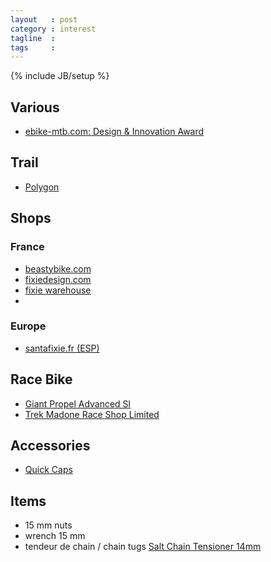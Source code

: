 ```yaml
---
layout   : post
category : interest
tagline  : 
tags     : 
---
```

{% include JB/setup %}

## Various

- [ebike-mtb.com: Design & Innovation Award](http://ebike-mtb.com/design-innovation-award-2016-gewinner-produkte-teil-1)

## Trail

- [Polygon](http://www.polygonbikes.com)

## Shops

### France

- [beastybike.com](http://www.beastybike.com)
- [fixiedesign.com](http://fixiedesign.com)
- [fixie warehouse](http://www.fixie-warehouse.com/en/)
- 

### Europe

- [santafixie.fr (ESP)](https://www.santafixie.fr)

## Race Bike

- [Giant Propel Advanced Sl](http://www.giant-bicycles.com/de-de/bikes/model/propel.advanced.sl/25194/91014)
- [Trek Madone Race Shop Limited](http://www.trekbikes.com/ch/de_CH/bikes/rennrad/performance-race/madone/madone-race-shop-limited/p/1476000-2016)

## Accessories

- [Quick Caps](http://quick-caps.com/)

## Items

- 15 mm nuts
- wrench 15 mm
- tendeur de chain / chain tugs [Salt Chain Tensioner 14mm](http://www.fixie-warehouse.com/en/chain-tensioners/540-salt-chain-tensioner-14mm.html)
